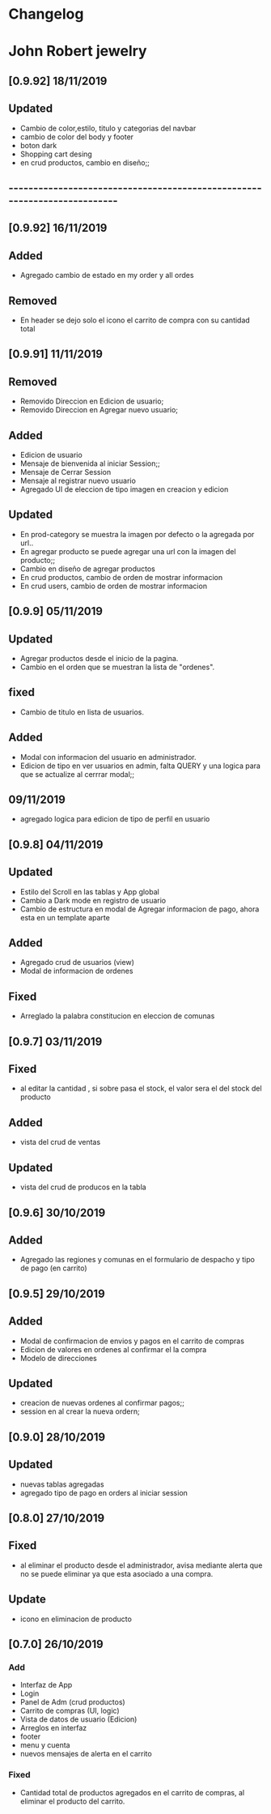 # Changelog

# John Robert jewelry

## [0.9.92] 18/11/2019
## Updated
- Cambio de color,estilo, titulo y categorias del navbar
- cambio de color del body y footer
- boton dark
- Shopping cart desing
- en crud productos, cambio en diseño;;
## -------------------------------------------------------------------------


## [0.9.92] 16/11/2019
## Added 
- Agregado cambio de estado en my order y all ordes
## Removed
- En header se dejo solo el icono el carrito de compra con su cantidad total

## [0.9.91] 11/11/2019
## Removed
- Removido Direccion en Edicion de usuario;
- Removido Direccion en Agregar nuevo usuario;
## Added
- Edicion de usuario
- Mensaje de bienvenida al iniciar Session;;
- Mensaje de Cerrar Session 
- Mensaje al registrar nuevo usuario
- Agregado UI de eleccion de tipo imagen en creacion y edicion

## Updated
- En prod-category se muestra la imagen por defecto o la agregada por url..
- En agregar producto se puede agregar una url con la imagen del producto;;
- Cambio en diseño de agregar productos
- En crud productos, cambio de orden de mostrar informacion
- En crud users, cambio de orden de mostrar informacion

## [0.9.9] 05/11/2019
## Updated
- Agregar productos desde el inicio de la pagina.
- Cambio en el orden que se muestran la lista de "ordenes".
## fixed
- Cambio de titulo en lista de usuarios.
## Added
- Modal con informacion del usuario en administrador.
- Edicion de tipo en ver usuarios en admin, falta QUERY y una logica para que se actualize al cerrrar modal;;
## 09/11/2019
- agregado logica para edicion de tipo de perfil en usuario


## [0.9.8] 04/11/2019
## Updated
- Estilo del Scroll en las tablas y App global
- Cambio a Dark mode en registro de usuario
- Cambio de estructura en modal de Agregar informacion de pago, ahora esta en un template aparte
## Added
- Agregado crud de usuarios (view)
- Modal de informacion de ordenes
## Fixed
- Arreglado la palabra constitucion en eleccion de comunas

## [0.9.7] 03/11/2019
## Fixed
- al editar la cantidad , si sobre pasa el stock, el valor sera el del stock del producto
## Added
- vista del crud de ventas
## Updated
- vista del crud de producos en la tabla

## [0.9.6] 30/10/2019
## Added
- Agregado las regiones y comunas en el formulario de despacho y tipo de pago (en carrito)

## [0.9.5] 29/10/2019
## Added
- Modal de confirmacion de envios y pagos en el carrito de compras
- Edicion de valores en ordenes al confirmar el la compra
- Modelo de direcciones
## Updated
- creacion de nuevas ordenes al confirmar pagos;;
- session en al crear la nueva ordern;

## [0.9.0] 28/10/2019
## Updated 
- nuevas tablas agregadas
- agregado tipo de  pago en orders al iniciar session

## [0.8.0] 27/10/2019
## Fixed
- al eliminar el producto desde el administrador, avisa mediante alerta que no se puede eliminar 
ya que esta asociado a una compra.
## Update
- icono en eliminacion de producto

 
## [0.7.0] 26/10/2019
### Add
- Interfaz de App
- Login
- Panel de Adm (crud productos)
- Carrito de compras (UI, logic)
- Vista de datos de usuario (Edicion)
- Arreglos en interfaz
- footer
- menu y cuenta
- nuevos mensajes de alerta en el carrito
### Fixed
- Cantidad total de productos agregados en el carrito de compras, al eliminar el producto del carrito.
